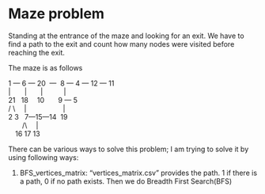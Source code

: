 # Maze problem
Standing at the entrance of the maze and looking for an exit. We have to find a path to the exit and count how many nodes were visited before reaching the exit.   

The maze is as follows 

1    —    6  —  20&nbsp;  —&nbsp;  8 — 4 — 12 — 11    
|&emsp;&emsp;|&emsp;&emsp;|&emsp;&emsp;&emsp;|&emsp;&emsp;   
21&nbsp;&nbsp;&nbsp;18 &emsp;10&emsp;&emsp;9 — 5   
/ \ &emsp;|	&emsp;&emsp;&emsp;&emsp;&emsp;|    
2  3 &nbsp;&nbsp;7—15—14&nbsp;&nbsp;19    
&emsp;&emsp;/\ &emsp;|         
&emsp;16&nbsp;17&nbsp;13    

There can be various ways to solve this problem; I am trying to solve it by using following ways:
1)	BFS_vertices_matrix: “vertices_matrix.csv” provides the path.  1 if there is a path, 0 if no path exists. Then we do Breadth First Search(BFS) 
